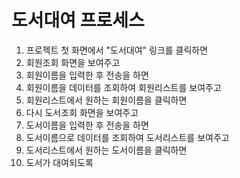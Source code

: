# 도서대여 프로세스
1. 프로젝트 첫 화면에서 "도서대여" 링크를 클릭하면
2. 회원조회 화면을 보여주고
3. 회원이름을 입력한 후 전송을 하면
4. 회원이름을 데이터를 조회하여 회원리스트를 보여주고
5. 회원리스트에서 원하는 회원이름을 클릭하면
6. 다시 도서조회 화면을 보여주고
7. 도서이름을 입력한 후 전송을 하면 
8. 도서이름으로 데이터를 조회하여 도서리스트를 보여주고
9. 도서리스트에서 원하는 도서이름을 클릭하면 
10. 도서가 대여되도록 
